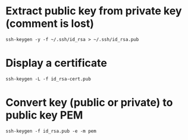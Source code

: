 # Extract public key from private key (comment is lost)

	ssh-keygen -y -f ~/.ssh/id_rsa > ~/.ssh/id_rsa.pub

# Display a certificate

	ssh-keygen -L -f id_rsa-cert.pub
	
# Convert key (public or private) to public key PEM

	ssh-keygen -f id_rsa.pub -e -m pem
